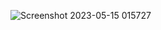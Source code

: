 ![Screenshot 2023-05-15 015727](https://github.com/faizan8349/100-days-RTL/assets/131616660/cda8461c-d038-4c81-880a-343f7d4c230b)
